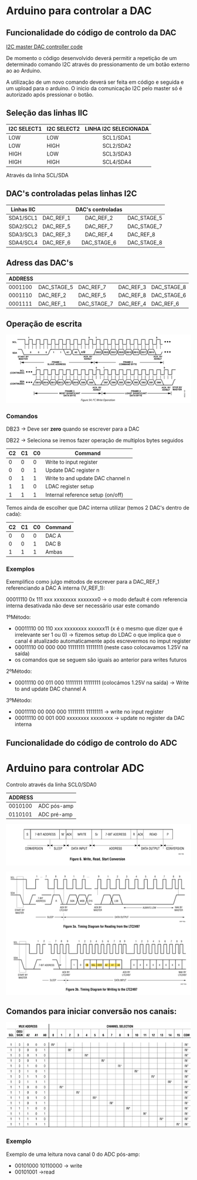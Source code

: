 # Arduino para  controlar a DAC

## Funcionalidade do código de controlo da DAC

[I2C master DAC controller code](DAC_ADC_communication/DAC_ADC_communication.ino)

De momento o código desenvolvido deverá permitir a repetição de um determinado comando I2C através do pressionamento de um botão externo ao 
ao Arduino. 

A utilização de um novo comando deverá ser feita em código e seguida e um upload para o arduino. O inicio da comunicação I2C pelo master só é
autorizado após pressionar o botão.  



## Seleção das linhas IIC

| I2C SELECT1 	| I2C SELECT2 	| LINHA I2C SELECIONADA 	|
|-------------	|-------------	|:-----------------------:	|
| LOW         	| LOW         	|       SCL1/SDA1       	|
| LOW         	| HIGH        	|       SCL2/SDA2       	|
| HIGH        	| LOW         	|       SCL3/SDA3       	|
| HIGH        	| HIGH        	|       SCL4/SDA4       	|

Através da linha SCL/SDA

## DAC's controladas pelas linhas I2C
| Linhas IIC |           | DAC's controladas |             |
|------------|-----------|:-------------------:|-------------|
| SDA1/SCL1  | DAC_REF_1 | DAC_REF_2         | DAC_STAGE_5 |
| SDA2/SCL2  | DAC_REF_5 | DAC_REF_7         | DAC_STAGE_7 |
| SDA3/SCL3  | DAC_REF_3 | DAC_REF_4         | DAC_REF_8   |
| SDA4/SCL4  | DAC_REF_6 | DAC_STAGE_6       | DAC_STAGE_8 |

## Adress das DAC's

| ADDRESS 	|             	|             	|           	|             	|
|---------	|-------------	|-------------	|-----------	|-------------	|
| 0001100 	| DAC_STAGE_5 	|  DAC_REF_7  	| DAC_REF_3 	| DAC_STAGE_8 	|
| 0001110 	| DAC_REF_2   	|  DAC_REF_5  	| DAC_REF_8 	| DAC_STAGE_6 	|
| 0001111 	| DAC_REF_1   	| DAC_STAGE_7 	| DAC_REF_4 	| DAC_REF_6   	|

## Operação de escrita

![Write na DAC!](img/DAC/write_dac.png "write DAC operation")

### Comandos

DB23 -> Deve ser **zero** quando se escrever para a DAC

DB22 -> Seleciona se iremos fazer operação de multiplos bytes seguidos

| C2 	| C1 	| C0 	| Command                           	|
|----	|----	|----	|-----------------------------------	|
| 0  	| 0  	|  0 	| Write to input register           	|
| 0  	| 0  	|  1 	| Update DAC register n             	|
| 0  	| 1  	|  1 	| Write to and update DAC channel n 	|
| 1  	| 1  	| 0  	| LDAC register setup               	|
| 1  	| 1  	| 1  	| Internal reference setup (on/off) 	|


Temos ainda de escolher que DAC interna utilizar (temos 2 DAC's  dentro de cada):

| C2 	| C1 	| C0 	| Command 	|
|----	|----	|----	|---------	|
| 0  	| 0  	|  0 	| DAC A   	|
| 0  	| 0  	|  1 	| DAC B   	|
| 1  	| 1  	|  1 	| Ambas   	|

### Exemplos

Exemplifico como julgo métodos de escrever para a DAC_REF_1 referenciando a DAC A interna (V_REF_1):

00011110 0x 111 xxx xxxxxxxx xxxxxxx0 -> o modo default é com referencia interna desativada não deve ser necessário usar este comando

1ºMétodo:
* 00011110 00 110 xxx xxxxxxxx xxxxxx11 (x é o mesmo que dizer que é irrelevante ser 1 ou 0) -> fizemos setup do LDAC o que implica que o canal é atualizado automaticamente após escrevermos no imput register
* 00011110 00 000 000 11111111 11111111 (neste caso colocavamos 1.25V na saída)
* os comandos que se seguem são iguais ao anterior para writes futuros

2ºMétodo:
* 00011110 00 011 000 11111111 11111111 (colocámos 1.25V na saída) -> Write to and update DAC channel A

3ºMétodo:
* 00011110 00 000 000 11111111 11111111 -> write no input register
* 00011110 00 001 000 xxxxxxxx xxxxxxxx -> update no register da DAC interna

## Funcionalidade do código de controlo do ADC
# Arduino para controlar ADC 

Controlo através da linha SCL0/SDA0

| ADDRESS 	|             	|
|---------	|-------------	|
| 0010100 	| ADC pós-amp 	|
| 0110101 	| ADC pré-amp   |

![ conversion no ADC!](img/ADC/complete_read_operation.png " conversion no ADC")


![read/write no ADC!](img/ADC/read_write.png "read/write no ADC")

## Comandos para iniciar conversão nos canais:

![comands!](img/ADC/comands.PNG "read/comands")

### Exemplo

Exemplo de uma leitura nova canal 0 do ADC pós-amp:

 * 00101000 10110000 -> write
 * 00101001 ->read

